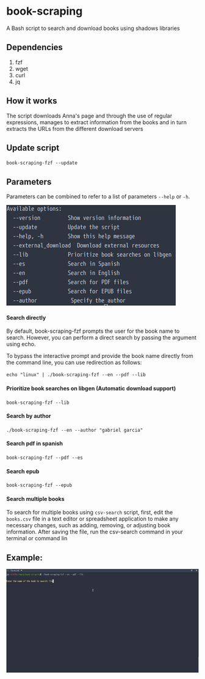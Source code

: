 # book-scraping
A Bash script to search and download books using shadows libraries
## Dependencies
1. fzf
2. wget
3. curl
4. jq
## How it works 
The script downloads Anna's page and through the use of regular expressions, manages to extract information from the books and in turn extracts the URLs from the different download servers

## Update script 
`book-scraping-fzf --update`

## Parameters
Parameters can be combined to refer to a list of parameters `--help` or `-h`.

![help](https://raw.githubusercontent.com/IamJony/semi-nord-theme-bluefish/main/Screenshot_2024-07-21-09-03-25_1366x768.png)

#### Search directly
By default, book-scraping-fzf prompts the user for the book name to search. However, you can perform a direct search by passing the argument using echo.

To bypass the interactive prompt and provide the book name directly from the command line, you can use redirection as follows: 

`echo "linux" | ./book-scraping-fzf --en --pdf --lib`


#### Prioritize book searches on libgen (**Automatic download support**)

`book-scraping-fzf --lib`

#### Search by author
`./book-scraping-fzf --en --author "gabriel garcia"`

#### Search pdf in spanish

`book-scraping-fzf --pdf --es` 

#### Search epub

`book-scraping-fzf --epub`

#### Search multiple books
To search for multiple books using `csv-search` script, first, edit the `books.csv` file in a text editor or spreadsheet application to make any necessary changes, such as adding, removing, or adjusting book information. After saving the file, run the csv-search command in your terminal or command lin



## Example:
![book-scraping-fzf](https://raw.githubusercontent.com/IamJony/semi-nord-theme-bluefish/main/a-2024-07-21_20.17.07%20(online-video-cutter.com)(1).gif)

